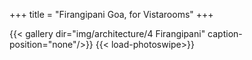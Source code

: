 +++
title = "Firangipani Goa, for Vistarooms"
+++

{{< gallery dir="img/architecture/4 Firangipani" caption-position="none"/>}} {{< load-photoswipe>}}